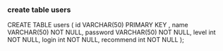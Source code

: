 ### create table users
CREATE TABLE users ( 
   id VARCHAR(50) PRIMARY KEY , 
   name VARCHAR(50) NOT NULL, 
   password VARCHAR(50) NOT NULL,
   level int NOT NULL,
   login int NOT NULL,
   recommend int NOT NULL
);